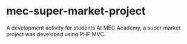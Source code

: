# mec-super-market-project
A development activity for students At MEC Academy, a super market project was developed using PHP MVC.
